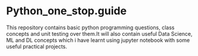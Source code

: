 # Python_one_stop.guide
This repository contains basic python programming questions, class concepts and unit testing over them.It will also contain useful Data Science, ML and DL concepts which i have learnt using jupyter notebook with some useful practical projects.

